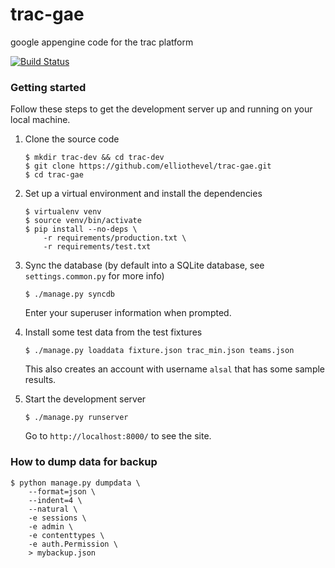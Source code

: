 trac-gae
====

google appengine code for the trac platform

[![Build Status](https://img.shields.io/shippable/55e26f9a1895ca447410d895.svg)](https://app.shippable.com/projects/55e26f9a1895ca447410d895)

### Getting started
Follow these steps to get the development server up and running on your local
machine.

1. Clone the source code
   ```
   $ mkdir trac-dev && cd trac-dev
   $ git clone https://github.com/elliothevel/trac-gae.git
   $ cd trac-gae
   ```

2. Set up a virtual environment and install the dependencies
   ```
   $ virtualenv venv
   $ source venv/bin/activate
   $ pip install --no-deps \
       -r requirements/production.txt \
       -r requirements/test.txt
   ```

3. Sync the database (by default into a SQLite database, see
   `settings.common.py` for more info)
   ```
   $ ./manage.py syncdb
   ```
   Enter your superuser information when prompted.

4. Install some test data from the test fixtures
   ```
   $ ./manage.py loaddata fixture.json trac_min.json teams.json
   ```
   This also creates an account with username `alsal` that has some sample
   results.

5. Start the development server
   ```
   $ ./manage.py runserver
   ```
   Go to `http://localhost:8000/` to see the site.

### How to dump data for backup
```
$ python manage.py dumpdata \
    --format=json \
    --indent=4 \
    --natural \
    -e sessions \
    -e admin \
    -e contenttypes \
    -e auth.Permission \
    > mybackup.json
```
